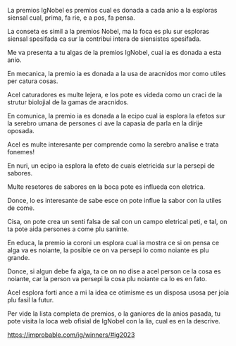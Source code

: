 La premios IgNobel es premios cual es donada a cada anio a la esploras siensal cual, prima, fa rie, e a pos, fa pensa.

La conseta es simil a la premios Nobel, ma la foca es plu sur esploras siensal spesifada ca sur la contribui intera de siensistes spesifada.

Me va presenta a tu algas de la premios IgNobel, cual ia es donada a esta anio. 

En mecanica, la premio ia es donada a la usa de aracnidos mor como utiles per catura cosas.

Acel caturadores es multe lejera, e los pote es videda como un craci de la strutur biolojial de la gamas de aracnidos.

En comunica, la premio ia es donada a la ecipo cual ia esplora la efetos sur la serebro umana de persones ci ave la capasia de parla en la dirije oposada.

Acel es multe interesante per comprende como la serebro analise e trata fonemes!

En nuri, un ecipo ia esplora la efeto de cuais eletricida sur la persepi de sabores.

Multe resetores de sabores en la boca pote es influeda con eletrica.

Donce, lo es interesante de sabe esce on pote influe la sabor con la utiles de come.

Cisa, on pote crea un senti falsa de sal con un campo eletrical peti, e tal, on ta pote aida persones a come plu saninte.

En educa, la premio ia coroni un esplora cual ia mostra ce si on pensa ce alga va es noiante, la posible ce on va persepi lo como noiante es plu grande.

Donce, si algun debe fa alga, ta ce on no dise a acel person ce la cosa es noiante, car la person va persepi la cosa plu noiante ca lo es en fato.

Acel esplora forti ance a mi la idea ce otimisme es un disposa usosa per joia plu fasil la futur.

Per vide la lista completa de premios, o la ganiores de la anios pasada, tu pote visita la loca web ofisial de IgNobel con la lia, cual es en la descrive.

https://improbable.com/ig/winners/#ig2023
